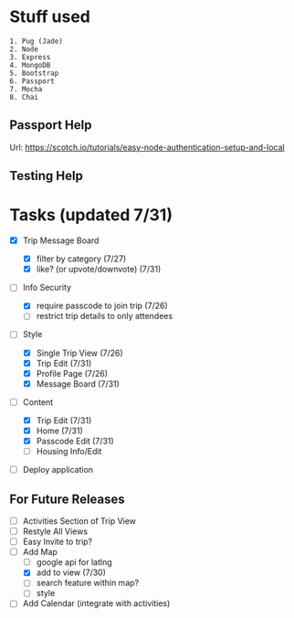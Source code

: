 # Stuff used

    1. Pug (Jade)
    2. Node
    3. Express
    4. MongoDB
    5. Bootstrap
    6. Passport
    7. Mocha
    8. Chai

## Passport Help

Url: https://scotch.io/tutorials/easy-node-authentication-setup-and-local

## Testing Help

# Tasks (updated 7/31)

- [x] Trip Message Board

  - [x] filter by category (7/27)
  - [x] like? (or upvote/downvote) (7/31)

- [ ] Info Security

  - [x] require passcode to join trip (7/26)
  - [ ] restrict trip details to only attendees

* [ ] Style

  - [x] Single Trip View (7/26)
  - [x] Trip Edit (7/31)
  - [x] Profile Page (7/26)
  - [x] Message Board (7/31)

* [ ] Content

  - [x] Trip Edit (7/31)
  - [x] Home (7/31)
  - [x] Passcode Edit (7/31)
  - [ ] Housing Info/Edit

- [ ] Deploy application

## For Future Releases

- [ ] Activities Section of Trip View
- [ ] Restyle All Views
- [ ] Easy Invite to trip?
- [ ] Add Map
  - [ ] google api for latlng
  - [x] add to view (7/30)
  - [ ] search feature within map?
  - [ ] style
- [ ] Add Calendar (integrate with activities)

